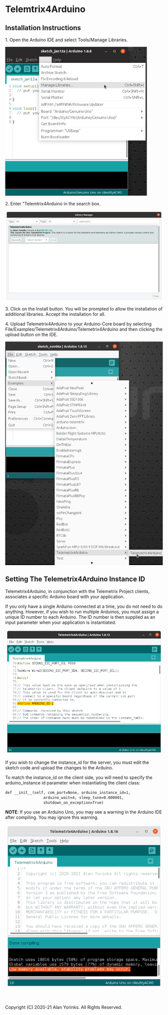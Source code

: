 # Telemtrix4Arduino

## Installation Instructions


<p>1. Open the Arduino IDE and select Tools/Manage Libraries.</p>

![](./images/manage_libraries.png)

<p>2. Enter "Telemtrix4Arduino in the search box.</p>

![](./images/telemetrix4arduino2.png)

<p>3. Click on the Install button. You will be prompted to allow the installation
of additional libraries. Accept the installation for all.</p>

<p>4. Upload Telemetrix4Arduino to your Arduino-Core board by selecting File/Examples/Telemetrix4Arduino/Telemetrix4Arduino
and then clicking the upload button on the IDE.</p>

![](./images/install_t4a.png)

## Setting The Telemetrix4Arduino Instance ID

Telemetrix4Arduino, in conjunction with the Telemetrix Project clients, associates a 
specific Arduino board with your application.

If you only have a single Arduino connected at a time, you do not need to do anything. However,
if you wish to run multiple Arduinos, you must assign a unique ID number to each
Arduino. The ID number is then supplied as an input parameter when your application
 is instantiated.

![](./images/add_zip3.png)

If you wish to change the instance_id for the server, you must edit the sketch code 
and upload the changes to the Arduino.

To match the instance_id on the client side, you will need to specify the arduino_instance id parameter
when instantiating the client class:

```
def __init__(self, com_port=None, arduino_instance_id=1,
                 arduino_wait=4, sleep_tune=0.000001,
                 shutdown_on_exception=True)
```

**NOTE**: 
If you use an Arduino Uno, you may see a warning in the Arduino IDE 
after compiling. You may ignore this warning.

![](./images/warning.png)




<br>
<br>
Copyright (C) 2020-21 Alan Yorinks. All Rights Reserved.
